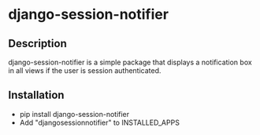 # django-session-notifier

## Description
django-session-notifier is a simple package that displays a notification box in all views if the user is session authenticated.

## Installation
* pip install django-session-notifier
* Add "djangosessionnotifier" to INSTALLED_APPS

